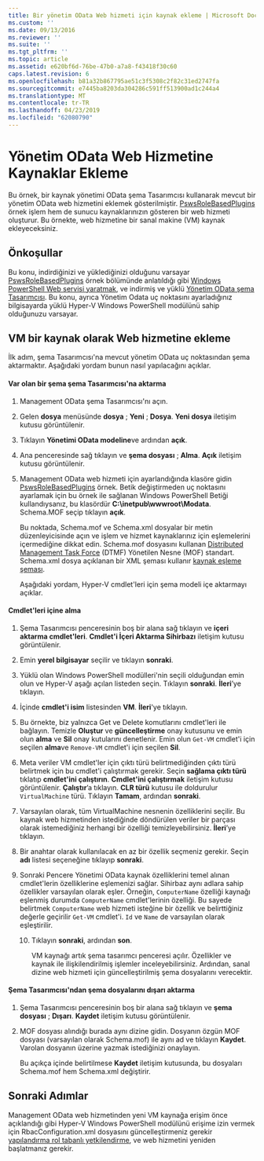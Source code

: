 ```yaml
---
title: Bir yönetim OData Web hizmeti için kaynak ekleme | Microsoft Docs
ms.custom: ''
ms.date: 09/13/2016
ms.reviewer: ''
ms.suite: ''
ms.tgt_pltfrm: ''
ms.topic: article
ms.assetid: e620bf6d-76be-47b0-a7a8-f43418f30c60
caps.latest.revision: 6
ms.openlocfilehash: b81a32b867795ae51c3f5308c2f82c31ed2747fa
ms.sourcegitcommit: e7445ba8203da304286c591ff513900ad1c244a4
ms.translationtype: MT
ms.contentlocale: tr-TR
ms.lasthandoff: 04/23/2019
ms.locfileid: "62080790"
---
```

# <a name="adding-resources-to-a-management-odata-web-service"></a>Yönetim OData Web Hizmetine Kaynaklar Ekleme

Bu örnek, bir kaynak yönetimi OData şema Tasarımcısı kullanarak mevcut bir yönetim OData web hizmetini eklemek gösterilmiştir. [PswsRoleBasedPlugins](https://code.msdn.microsoft.com:443/windowsdesktop/PswsRoleBasedPlugins-9c79b75a) örnek işlem hem de sunucu kaynaklarınızın gösteren bir web hizmeti oluşturur. Bu örnekte, web hizmetine bir sanal makine (VM) kaynak ekleyeceksiniz.

## <a name="prerequisites"></a>Önkoşullar

Bu konu, indirdiğinizi ve yüklediğinizi olduğunu varsayar [PswsRoleBasedPlugins](https://code.msdn.microsoft.com:443/windowsdesktop/PswsRoleBasedPlugins-9c79b75a) örnek bölümünde anlatıldığı gibi [Windows PowerShell Web servisi yaratmak](./creating-a-management-odata-web-service.md), ve indirmiş ve yüklü [Yönetim OData şema Tasarımcısı](https://marketplace.visualstudio.com/items?itemName=jlisc0.ManagementODataSchemaDesigner). Bu konu, ayrıca Yönetim Odata uç noktasını ayarladığınız bilgisayarda yüklü Hyper-V Windows PowerShell modülünü sahip olduğunuzu varsayar.

## <a name="adding-vm-as-a-resource-to-the-web-service"></a>VM bir kaynak olarak Web hizmetine ekleme

İlk adım, şema Tasarımcısı'na mevcut yönetim OData uç noktasından şema aktarmaktır. Aşağıdaki yordam bunun nasıl yapılacağını açıklar.

#### <a name="importing-an-existing-schema-into-the-schema-designer"></a>Var olan bir şema şema Tasarımcısı'na aktarma

1. Management OData şema Tasarımcısı'nı açın.

2. Gelen **dosya** menüsünde **dosya** ; **Yeni** ; **Dosya**. **Yeni dosya** iletişim kutusu görüntülenir.

3. Tıklayın **Yönetimi OData modeline**ve ardından **açık**.

4. Ana penceresinde sağ tıklayın ve **şema dosyası** ; **Alma**. **Açık** iletişim kutusu görüntülenir.

5. Management OData web hizmeti için ayarlandığında klasöre gidin [PswsRoleBasedPlugins](https://code.msdn.microsoft.com:443/windowsdesktop/PswsRoleBasedPlugins-9c79b75a) örnek. Betik değiştirmeden uç noktasını ayarlamak için bu örnek ile sağlanan Windows PowerShell Betiği kullandıysanız, bu klasördür **C:\inetpub\wwwroot\Modata**. Schema.MOF seçip tıklayın **açık**.

   Bu noktada, Schema.mof ve Schema.xml dosyalar bir metin düzenleyicisinde açın ve işlem ve hizmet kaynaklarınız için eşlemelerini içermediğine dikkat edin. Schema.mof dosyasını kullanan [Distributed Management Task Force](https://www.dmtf.org/) (DTMF) Yönetilen Nesne (MOF) standart. Schema.xml dosya açıklanan bir XML şeması kullanır [kaynak eşleme şeması](./resource-mapping-schema.md).

   Aşağıdaki yordam, Hyper-V cmdlet'leri için şema modeli içe aktarmayı açıklar.

#### <a name="importing-cmdlets-into-the-schema"></a>Cmdlet'leri içine alma

1. Şema Tasarımcısı penceresinin boş bir alana sağ tıklayın ve **içeri aktarma cmdlet'leri**. **Cmdlet'i İçeri Aktarma Sihirbazı** iletişim kutusu görüntülenir.

2. Emin **yerel bilgisayar** seçilir ve tıklayın **sonraki**.

3. Yüklü olan Windows PowerShell modülleri'nin seçili olduğundan emin olun ve Hyper-V aşağı açılan listeden seçin. Tıklayın **sonraki**. **İleri**’ye tıklayın.

4. İçinde **cmdlet'i isim** listesinden **VM**. **İleri**'ye tıklayın.

5. Bu örnekte, biz yalnızca Get ve Delete komutlarını cmdlet'leri ile bağlayın. Temizle **Oluştur** ve **güncelleştirme** onay kutusunu ve emin olun **alma** ve **Sil** onay kutularını denetlenir. Emin olun `Get-VM` cmdlet'i için seçilen **alma**ve `Remove-VM` cmdlet'i için seçilen **Sil**.

6. Meta veriler VM cmdlet'ler için çıktı türü belirtmediğinden çıktı türü belirtmek için bu cmdlet'i çalıştırmak gerekir. Seçin **sağlama çıktı türü** tıklatıp **cmdlet'ini çalıştırın**. **Cmdlet'ini çalıştırmak** iletişim kutusu görüntülenir. **Çalıştır**’a tıklayın. **CLR türü** kutusu ile doldurulur `VirtualMachine` türü. Tıklayın **Tamam**, ardından **sonraki**.

7. Varsayılan olarak, tüm VirtualMachine nesnenin özelliklerini seçilir. Bu kaynak web hizmetinden istediğinde döndürülen veriler bir parçası olarak istemediğiniz herhangi bir özelliği temizleyebilirsiniz. **İleri**’ye tıklayın.

8. Bir anahtar olarak kullanılacak en az bir özellik seçmeniz gerekir. Seçin **adı** listesi seçeneğine tıklayıp **sonraki**.

9. Sonraki Pencere Yönetimi OData kaynak özelliklerini temel alınan cmdlet'lerin özelliklerine eşlemenizi sağlar. Sihirbaz aynı adlara sahip özellikler varsayılan olarak eşler. Örneğin, `ComputerName` özelliği kaynağı eşlenmiş durumda `ComputerName` cmdlet'lerinin özelliği.  Bu sayede belirtmek `ComputerName` web hizmeti isteğine bir özellik ve belirttiğiniz değerle geçirilir `Get-VM` cmdlet'i. `Id` ve `Name` de varsayılan olarak eşleştirilir.

   10. Tıklayın **sonraki**, ardından **son**.

       VM kaynağı artık şema tasarımcı penceresi açılır. Özellikler ve kaynak ile ilişkilendirilmiş işlemler inceleyebilirsiniz. Ardından, sanal dizine web hizmeti için güncelleştirilmiş şema dosyalarını verecektir.

#### <a name="exporting-schema-files-from-the-schema-designer"></a>Şema Tasarımcısı'ndan şema dosyalarını dışarı aktarma

1. Şema Tasarımcısı penceresinin boş bir alana sağ tıklayın ve **şema dosyası** ; **Dışarı**. **Kaydet** iletişim kutusu görüntülenir.

2. MOF dosyası alındığı burada aynı dizine gidin. Dosyanın özgün MOF dosyası (varsayılan olarak Schema.mof) ile aynı ad ve tıklayın **Kaydet**. Varolan dosyanın üzerine yazmak istediğinizi onaylayın.

   Bu açıkça içinde belirtilmese **Kaydet** iletişim kutusunda, bu dosyaları Schema.mof hem Schema.xml değiştirir.

## <a name="next-steps"></a>Sonraki Adımlar

Management OData web hizmetinden yeni VM kaynağa erişim önce açıklandığı gibi Hyper-V Windows PowerShell modülünü erişime izin vermek için RbacConfiguration.xml dosyasını güncelleştirmeniz gerekir [yapılandırma rol tabanlı yetkilendirme](./configuring-role-based-authorization.md), ve web hizmetini yeniden başlatmanız gerekir.